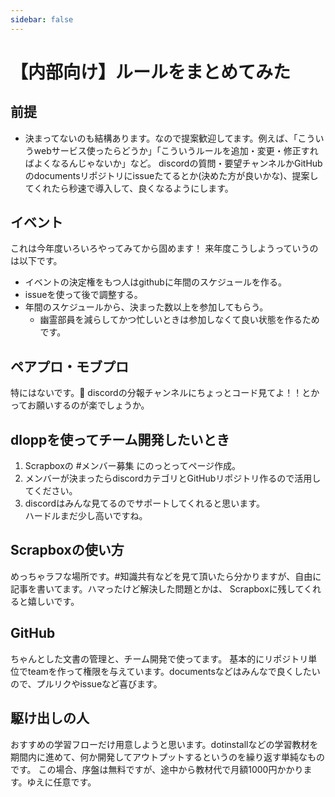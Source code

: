 ```yaml
---
sidebar: false
---
```

# 【内部向け】ルールをまとめてみた

## 前提
- 決まってないのも結構あります。なので提案歓迎してます。例えば、「こういうwebサービス使ったらどうか」「こういうルールを追加・変更・修正すればよくなるんじゃないか」など。
discordの質問・要望チャンネルかGitHubのdocumentsリポジトリにissueたてるとか(決めた方が良いかな)、提案してくれたら秒速で導入して、良くなるようにします。

## イベント
これは今年度いろいろやってみてから固めます！
来年度こうしようっていうのは以下です。
- イベントの決定権をもつ人はgithubに年間のスケジュールを作る。
- issueを使って後で調整する。
- 年間のスケジュールから、決まった数以上を参加してもらう。
  - 幽霊部員を減らしてかつ忙しいときは参加しなくて良い状態を作るためです。

## ペアプロ・モブプロ
特にはないです。🥺 discordの分報チャンネルにちょっとコード見てよ！！とかってお願いするのが楽でしょうか。

## dloppを使ってチーム開発したいとき
1. Scrapboxの #メンバー募集 にのっとってページ作成。
2. メンバーが決まったらdiscordカテゴリとGitHubリポジトリ作るので活用してください。
3. discordはみんな見てるのでサポートしてくれると思います。<br>
ハードルまだ少し高いですね。

## Scrapboxの使い方
めっちゃラフな場所です。#知識共有などを見て頂いたら分かりますが、自由に記事を書いてます。ハマったけど解決した問題とかは、
Scrapboxに残してくれると嬉しいです。

## GitHub
ちゃんとした文書の管理と、チーム開発で使ってます。
基本的にリポジトリ単位でteamを作って権限を与えています。documentsなどはみんなで良くしたいので、プルリクやissueなど喜びます。

## 駆け出しの人
おすすめの学習フローだけ用意しようと思います。dotinstallなどの学習教材を期間内に進めて、何か開発してアウトプットするというのを繰り返す単純なものです。
この場合、序盤は無料ですが、途中から教材代で月額1000円かかります。ゆえに任意です。